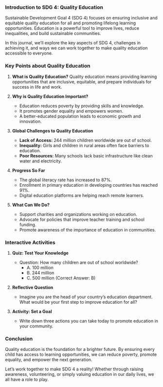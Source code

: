 ### Introduction to SDG 4: Quality Education

Sustainable Development Goal 4 (SDG 4) focuses on ensuring inclusive and equitable quality education for all and promoting lifelong learning opportunities. Education is a powerful tool to improve lives, reduce inequalities, and build sustainable communities.

In this journal, we’ll explore the key aspects of SDG 4, challenges in achieving it, and ways we can work together to make quality education accessible to everyone.

### Key Points about Quality Education

1. **What is Quality Education?**
   Quality education means providing learning opportunities that are inclusive, equitable, and prepare individuals for success in life and work.

2. **Why is Quality Education Important?**
   - Education reduces poverty by providing skills and knowledge.
   - It promotes gender equality and empowers women.
   - A better-educated population leads to economic growth and innovation.

3. **Global Challenges to Quality Education**
   - **Lack of Access:** 244 million children worldwide are out of school.
   - **Inequality:** Girls and children in rural areas often face barriers to education.
   - **Poor Resources:** Many schools lack basic infrastructure like clean water and electricity.

4. **Progress So Far**
   - The global literacy rate has increased to 87%.
   - Enrollment in primary education in developing countries has reached 91%.
   - Digital education platforms are helping reach remote learners.

5. **What Can We Do?**
   - Support charities and organizations working on education.
   - Advocate for policies that improve teacher training and school funding.
   - Promote awareness of the importance of education in communities.



### Interactive Activities

1. **Quiz: Test Your Knowledge**
   - Question: How many children are out of school worldwide?
     - A. 100 million
     - B. 244 million
     - C. 500 million
     (Correct Answer: B)

2. **Reflective Question**
   - Imagine you are the head of your country’s education department. What would be your first step to improve education for all?

3. **Activity: Set a Goal**
   - Write down three actions you can take today to promote education in your community.


### Conclusion

Quality education is the foundation for a brighter future. By ensuring every child has access to learning opportunities, we can reduce poverty, promote equality, and empower the next generation.

Let’s work together to make SDG 4 a reality! Whether through raising awareness, volunteering, or simply valuing education in our daily lives, we all have a role to play.
